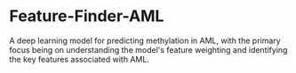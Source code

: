 # Feature-Finder-AML
A deep learning model for predicting methylation in AML, with the primary focus being on understanding the model's feature weighting and identifying the key features associated with AML.
